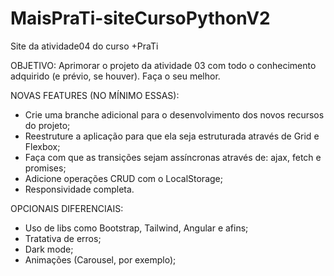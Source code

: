 # MaisPraTi-siteCursoPythonV2
Site da atividade04 do curso +PraTi


OBJETIVO: Aprimorar o projeto da atividade 03 com todo o conhecimento adquirido (e prévio, se houver). Faça o seu melhor.

NOVAS FEATURES (NO MÍNIMO ESSAS):

- Crie uma branche adicional para o desenvolvimento dos novos recursos do projeto;
- Reestruture a aplicação para que ela seja estruturada através de Grid e Flexbox;
- Faça com que as transições sejam assíncronas através de: ajax, fetch e promises;
- Adicione operações CRUD com o LocalStorage;
- Responsividade completa.


OPCIONAIS DIFERENCIAIS:
- Uso de libs como Bootstrap, Tailwind, Angular e afins;
- Tratativa de erros;
- Dark mode;
- Animações (Carousel, por exemplo);
